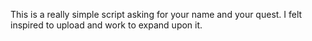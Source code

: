 This is a really simple script asking for your name and your quest.
I felt inspired to upload and work to expand upon it.
